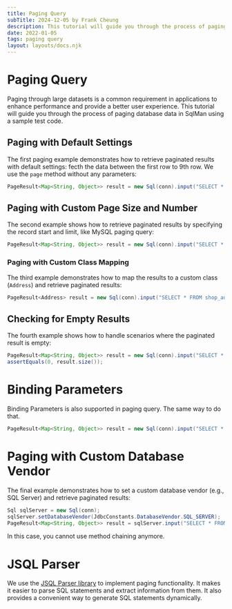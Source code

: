 ```yaml
---
title: Paging Query
subTitle: 2024-12-05 by Frank Cheung
description: This tutorial will guide you through the process of paging database data in SqlMan using a sample test code.
date: 2022-01-05
tags: paging query
layout: layouts/docs.njk
---
```

# Paging Query

Paging through large datasets is a common requirement in applications to enhance performance and provide a better user experience. This tutorial will guide you through the process of paging database data in SqlMan using a sample test code.

## Paging with Default Settings

The first paging example demonstrates how to retrieve paginated results with default settings: fecth the data between the first row to 9th row. We use the `page` method without any parameters:

```java
PageResult<Map<String, Object>> result = new Sql(conn).input("SELECT * FROM article").page();
```

## Paging with Custom Page Size and Number

The second example shows how to retrieve paginated results by specifying the record start and limit, like MySQL paging query:

```java
PageResult<Map<String, Object>> result = new Sql(conn).input("SELECT * FROM article").page(3, 5);
```

### Paging with Custom Class Mapping

The third example demonstrates how to map the results to a custom class (`Address`) and retrieve paginated results:
```java
PageResult<Address> result = new Sql(conn).input("SELECT * FROM shop_address").page(Address.class, 1, 2);
```

## Checking for Empty Results

The fourth example shows how to handle scenarios where the paginated result is empty:
```java
PageResult<Map<String, Object>> result = new Sql(conn).input("SELECT * FROM shop_address").page(Address.class, 100, 2);
assertEquals(0, result.size());
```

# Binding Parameters
Binding Parameters is also supported in paging query. The same way to do that.

```java
PageResult<Map<String, Object>> result = new Sql(conn).input("SELECT * FROM shop_address where stat = ?", 1).page();
```

# Paging with Custom Database Vendor

The final example demonstrates how to set a custom database vendor (e.g., SQL Server) and retrieve paginated results:
```java
Sql sqlServer = new Sql(conn);
sqlServer.setDatabaseVendor(JdbcConstants.DatabaseVendor.SQL_SERVER);
PageResult<Map<String, Object>> result = sqlServer.input("SELECT * FROM article").page();
```

In this case, you cannot use method chaining anymore.

# JSQL Parser
We use the [JSQL Parser library](https://github.com/JSQLParser/JSqlParser) to implement paging functionality. It makes it easier to parse SQL statements and extract information from them. It also provides a convenient way to generate SQL statements dynamically.